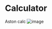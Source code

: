 # Calculator
Aston calc
![image](https://user-images.githubusercontent.com/67840786/189539340-2282b9c4-6b1e-425e-aa37-ad1b18052610.png)

